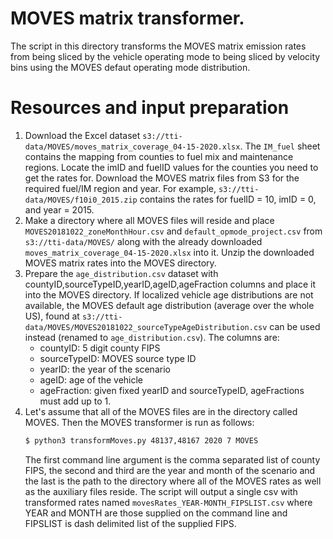 # MOVES matrix transformer.

The script in this directory transforms the MOVES matrix emission
rates from being sliced by the vehicle operating mode to being sliced
by velocity bins using the MOVES defaut operating mode distribution.

# Resources and input preparation
1. Download the Excel dataset
   `s3://tti-data/MOVES/moves_matrix_coverage_04-15-2020.xlsx`.  The
   `IM_fuel` sheet contains the mapping from counties to fuel mix and
   maintenance regions.  Locate the imID and fuelID values for the
   counties you need to get the rates for.  Download the MOVES matrix
   files from S3 for the required fuel/IM region and year.  For
   example, `s3://tti-data/MOVES/f10i0_2015.zip` contains the rates
   for fuelID = 10, imID = 0, and year = 2015.
2. Make a directory where all MOVES files will reside and place
   `MOVES20181022_zoneMonthHour.csv` and `default_opmode_project.csv`
   from `s3://tti-data/MOVES/` along with the already downloaded
   `moves_matrix_coverage_04-15-2020.xlsx` into it.  Unzip the
   downloaded MOVES matrix rates into the MOVES directory.
3. Prepare the `age_distribution.csv` dataset with
   countyID,sourceTypeID,yearID,ageID,ageFraction columns and place it
   into the MOVES directory.  If localized vehicle age distributions
   are not available, the MOVES default age distribution (average over
   the whole US), found at
   `s3://tti-data/MOVES/MOVES20181022_sourceTypeAgeDistribution.csv`
   can be used instead (renamed to `age_distribution.csv`).  The
   columns are:
   - countyID: 5 digit county FIPS
   - sourceTypeID: MOVES source type ID
   - yearID: the year of the scenario
   - ageID: age of the vehicle
   - ageFraction: given fixed yearID and sourceTypeID, ageFractions
     must add up to 1.
4. Let's assume that all of the MOVES files are in the directory
   called MOVES.  Then the MOVES transformer is run as follows:
   ```bash
   $ python3 transformMoves.py 48137,48167 2020 7 MOVES
   ```
   The first command line argument is the comma separated list of
   county FIPS, the second and third are the year and month of the
   scenario and the last is the path to the directory where all of the
   MOVES rates as well as the auxiliary files reside.  The script will
   output a single csv with transformed rates named
   `movesRates_YEAR-MONTH_FIPSLIST.csv` where YEAR and MONTH are those 
   supplied on the command line and FIPSLIST is dash delimited list of
   the supplied FIPS.
